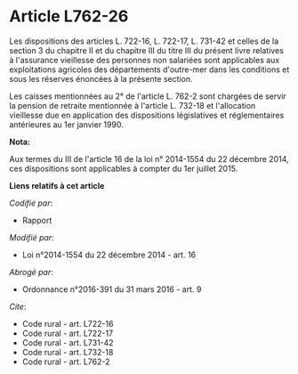 # Article L762-26

Les dispositions des articles L. 722-16, L. 722-17, L. 731-42 et celles de la section 3 du chapitre II et du chapitre III du
titre III du présent livre relatives à l'assurance vieillesse des personnes non salariées sont applicables aux exploitations
agricoles des départements d'outre-mer dans les conditions et sous les réserves énoncées à la présente section. 

Les caisses mentionnées au 2° de l'article L. 762-2 sont chargées de servir la pension de retraite mentionnée à l'article L.
732-18 et l'allocation vieillesse due en application des dispositions législatives et réglementaires antérieures au 1er
janvier 1990.

**Nota:**

Aux termes du III de l'article 16 de la loi n° 2014-1554 du 22 décembre 2014, ces dispositions sont applicables à compter du
1er juillet 2015.

**Liens relatifs à cet article**

_Codifié par_:

  - Rapport

_Modifié par_:

  - Loi n°2014-1554 du 22 décembre 2014 - art. 16

_Abrogé par_:

  - Ordonnance n°2016-391 du 31 mars 2016 - art. 9

_Cite_:

  - Code rural - art. L722-16
  - Code rural - art. L722-17
  - Code rural - art. L731-42
  - Code rural - art. L732-18
  - Code rural - art. L762-2

